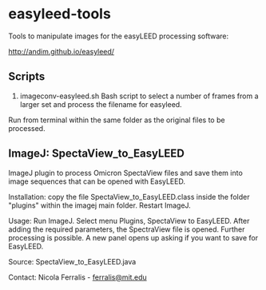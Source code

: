 easyleed-tools
==============

Tools to manipulate images for the easyLEED processing software:

http://andim.github.io/easyleed/

Scripts
--------

1. imageconv-easyleed.sh
Bash script to select a number of frames from a larger set and process the filename for easyleed.

Run from terminal within the same folder as the original files to be processed.


ImageJ: SpectaView_to_EasyLEED
-------------------------------

ImageJ plugin to process Omicron SpectaView files and save them into
image sequences that can be opened with EasyLEED.

Installation: copy the file SpectaView_to_EasyLEED.class inside the folder "plugins" within the imagej main folder. Restart ImageJ.

Usage: Run ImageJ. Select menu Plugins, SpectaView to EasyLEED. After adding the required parameters, the SpectraView file is opened. Further processing is possible. A new panel opens up asking if you want to save for EasyLEED. 

Source: SpectaView_to_EasyLEED.java


Contact: 
Nicola Ferralis - ferralis@mit.edu

